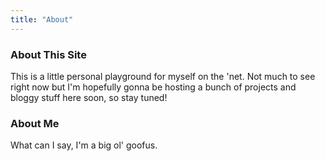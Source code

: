 ```yaml
---
title: "About"
---
```


### About This Site
This is a little personal playground for myself on the 'net. Not much to see right now but I'm hopefully gonna be hosting a bunch of projects and bloggy stuff here soon, so stay tuned!

### About Me
What can I say, I'm a big ol' goofus.